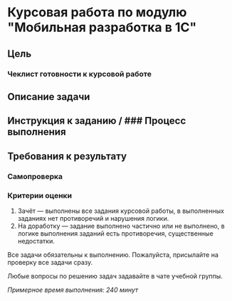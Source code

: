 # Курсовая работа по модулю "Мобильная разработка в 1С"

## Цель


### Чеклист готовности к курсовой работе


## Описание задачи


## Инструкция к заданию / ### Процесс выполнения



## Требования к результату





### Самопроверка


### Критерии оценки

1. Зачёт — выполнены все задания курсовой работы, в выполненных заданиях нет противоречий и нарушения логики.
2. На доработку — задание выполнено частично или не выполнено, в логике выполнения заданий есть противоречия, существенные недостатки.

Все задачи обязательны к выполнению. Пожалуйста, присылайте на проверку все задачи сразу.

Любые вопросы по решению задач задавайте в чате учебной группы.

*Примерное время выполнения: 240 минут*
